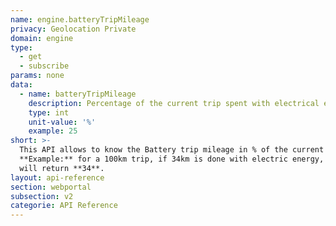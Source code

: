 ```yaml
---
name: engine.batteryTripMileage
privacy: Geolocation Private
domain: engine
type:
  - get
  - subscribe
params: none
data:
  - name: batteryTripMileage
    description: Percentage of the current trip spent with electrical energy.
    type: int
    unit-value: '%'
    example: 25
short: >-
  This API allows to know the Battery trip mileage in % of the current trip.
  **Example:** for a 100km trip, if 34km is done with electric energy, the API
  will return **34**.
layout: api-reference
section: webportal
subsection: v2
categorie: API Reference
---
```


